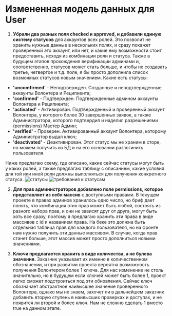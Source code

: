 # Измененная модель данных для User

1. **Убрали два разных поля checked и approved, и добавили единую систему статусов** для аккаунтов всех ролей. Это позволит не хранить нужные данные в нескольких полях, и сразу покажет проверенный это аккаунт, или нет, и какие ему возможности стоит предоставить, исходя из комбинации роли и статуса. Также в будущем этапов прохождения верификации админами и, соответственно, статусов может стать больше, и чтобы не создавать третье, четвертое и т.д. поле, я бы просто дополнила список возможных статусов новым значением. 
Какие есть статусы: 
- **'uncomfirmed'** - Неподтвержден. Созданные и неподтвержденные аккаунты Волонтера и Реципиента;
- **'confirmed'** - Подтвержден. Подтвержденные админом аккаунты Волонтера и Реципиента;
- **'activated'** - Активирован. Подтвержденный и проверенный аккаунт Волонтера, у которого более 30 завершенных заявок, а также Администратора, которого подтвердил и наделил разрешениями (permissions) Мастер Админ;
- **'verified'** - Проверен. Активированный аккаунт Волонтера, которому Администратор выдал ключ;
- **'deactivated'** - Деактивирован. Этот статус мы не храним в сторе, но можем получить из БД и на его основании разлогинить пользователя. 

Ниже предлагаю схему, где описано, какие сейчас статусы могут быть у каких ролей, а также предлагаю таблицу с описанием, какие условия для той или иной роли должны выполняться для получения конкретного статуса.
![статусы](https://github.com/vierim/YaPomogayu-frontend/assets/102751317/331c3a18-2ce7-4496-ba34-ad6ed7088797)
![требования к статусам](https://github.com/vierim/YaPomogayu-frontend/assets/102751317/4f2bf6a2-ffd6-4cb0-aac8-1d17cab2b295)


2. **Для прав администраторов добавлено поле permissions, которое представляет из себя массив** с доступными правами. В текущем проекте в правах админов хранилось одно число, но бриф дает понять, что комбинация этих прав может быть любой, состоять из разного набора прав, и они не зависят друг от друга, могут быть хоть все сразу, поэтому я предлагаю хранить эти права в виде массивов с id и названием права. На беке это должна быть отдельная таблица прав для каждого пользователя, но на фронте нам нужно получить эти данные массивом. В случае, когда прав станет больше, этот массив может просто дополниться новыми значениями.

3. **Ключи предлагается хранить в виде количества, а не булева значения.** Заказчик указывает их именно в количественном обозначении, и при развитии проекта вероятна возможность получения Волонтером более 1 ключа. Для нас изменение не столь значительно, но в будущем если ключей может быть более 1, проект легко сможет подстроиться под эти обновления. Сейчас ключ обозначает абстрактное наивысшее значение проверенного Волонтера, однако мы не знаем, захочет ли в дальнейшем заказчик добавить вторую ступень в наивысших проверках и доступах, и не появится ли второй и более ключ. Нам не сложно сделать 1 вместо true на данном этапе.